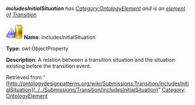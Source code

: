 ___includesInitialSituation__ has [Category:OntologyElement](../../Category/OntologyElement "Category:OntologyElement") and is an [element of](../../Property/ElementOf "Property:ElementOf") [Transition](../../Submissions/Transition "Submissions:Transition")_


  




[![ObjectProperty](../../images/thumb/c/c3/ObjectProperty.gif/45px-ObjectProperty.gif)](../../Image/ObjectProperty.gif "ObjectProperty")
__Name__: includesInitialSituation 


__Type:__ owl:ObjectProperty 


__Description__: A relation between a transition situation and the situation existing before the transition event. 





Retrieved from "[http://ontologydesignpatterns.org/wiki/Submissions:Transition/includesInitialSituation](../../Submissions/Transition/includesInitialSituation)"
 [Category](http://ontologydesignpatterns.org/wiki/Special:Categories "Special:Categories"): [OntologyElement](../../Category/OntologyElement "Category:OntologyElement")